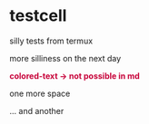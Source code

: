 # testcell
silly tests from termux  
<html>
<body>
more silliness on the next day<br>
<p><span style="color: #C70039"><b>colored-text -> not possible in md</b></span></p>
</body>
</html>
one more space

... and another

